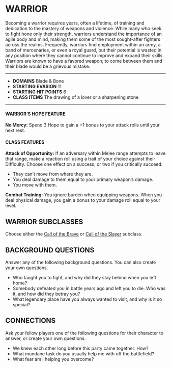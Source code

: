 # WARRIOR

Becoming a warrior requires years, often a lifetime, of training and dedication to the mastery of weapons and violence. While many who seek to fight hone only their strength, warriors understand the importance of an agile body and mind, making them some of the most sought-after fighters across the realms. Frequently, warriors find employment within an army, a band of mercenaries, or even a royal guard, but their potential is wasted in any position where they cannot continue to improve and expand their skills. Warriors are known to have a favored weapon; to come between them and their blade would be a grievous mistake.

---

- **DOMAINS** Blade & Bone
- **STARTING EVASION** 11
- **STARTING HIT POINTS** 6
- **CLASS ITEMS** The drawing of a lover or a sharpening stone

---

#### WARRIOR’S HOPE FEATURE

**No Mercy:** Spend 3 Hope to gain a +1 bonus to your attack rolls until your next rest.

#### CLASS FEATURES

**Attack of Opportunity:** If an adversary within Melee range attempts to leave that range, make a reaction roll using a trait of your choice against their Difficulty. Choose one effect on a success, or two if you critically succeed:

- They can’t move from where they are.
- You deal damage to them equal to your primary weapon’s damage.
- You move with them.

**Combat Training:** You ignore burden when equipping weapons. When you deal physical damage, you gain a bonus to your damage roll equal to your level.

## WARRIOR SUBCLASSES

Choose either the [Call of the Brave](../subclasses/Call%20of%20the%20Brave.md) or [Call of the Slayer](../subclasses/Call%20of%20the%20Slayer.md) subclass.

## BACKGROUND QUESTIONS

Answer any of the following background questions. You can also create your own questions.

- Who taught you to fight, and why did they stay behind when you left home?
- Somebody defeated you in battle years ago and left you to die. Who was it, and how did they betray you?
- What legendary place have you always wanted to visit, and why is it so special?

## CONNECTIONS

Ask your fellow players one of the following questions for their character to answer, or create your own questions.

- We knew each other long before this party came together. How?
- What mundane task do you usually help me with off the battlefield?
- What fear am I helping you overcome?
